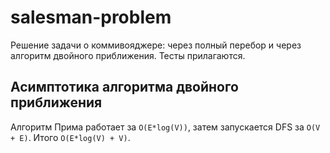 # salesman-problem
Решение задачи о коммивояджере: через полный перебор и через алгоритм двойного приближения. Тесты прилагаются.

## Асимптотика алгоритма двойного приближения
Алгоритм Прима работает за `O(E*log(V))`, затем запускается DFS за `O(V + E)`. Итого `O(E*log(V) + V)`.
